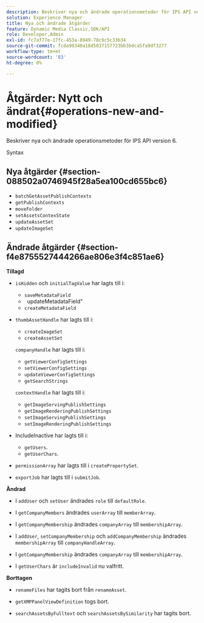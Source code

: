 ```yaml
---
description: Beskriver nya och ändrade operationsmetoder för IPS API version 6.
solution: Experience Manager
title: Nya och ändrade åtgärder
feature: Dynamic Media Classic,SDK/API
role: Developer,Admin
exl-id: fc7af77e-17fc-453a-8949-78c9c5c33b34
source-git-commit: fcda99340a18d5037157723bb3bdca5fa9df3277
workflow-type: tm+mt
source-wordcount: '83'
ht-degree: 0%

---
```


# Åtgärder: Nytt och ändrat{#operations-new-and-modified}

Beskriver nya och ändrade operationsmetoder för IPS API version 6.

Syntax

## Nya åtgärder {#section-088502a0746945f28a5ea100cd655bc6}

* `batchGetAssetPublishContexts`
* `getPublishContexts`
* `moveFolder`
* `setAssetsContexState`
* `updateAssetSet`
* `updateImageSet`

## Ändrade åtgärder {#section-f4e8755527444266ae806e3f4c851ae6}

**Tillagd**

* `isHidden` och `initialTagValue` har lagts till i:

   * `saveMetadataField`
   * ` `updateMetadataField&quot;
   * `createMetadataField`

* `thumbAssetHandle` har lagts till i:

   * `createImageSet`
   * `createAssetSet`

  `companyHandle` har lagts till i:

   * `getViewerConfigSettings`
   * `setViewerConfigSettings`
   * `updateViewerConfigSettings`
   * `getSearchStrings`

  `contextHandle` har lagts till i:

   * `getImageServingPublishSettings`
   * `getImageRenderingPublishSettings`
   * `setImageServingPublishSettings`
   * `setImageRenderingPublishSettings`

* IncludeInactive har lagts till i:

   * `getUsers`.
   * `getUserChars`.

* `permissionArray` har lagts till i `createPropertySet`.

* `exportJob` har lagts till i `submitJob`.

**Ändrad**

* I `addUser` och `setUser` ändrades `role` till `defaultRole`.

* I `getCompanyMembers` ändrades `userArray` till `memberArray`.

* I `getCompanyMembership` ändrades `companyArray` till `membershipArray`.

* I `addUser`, `setCompanyMembership` och `addCompanyMembership` ändrades `membershipArray` till `companyHandleArray`.

* I `getCompanyMembership` ändrades `companyArray` till `membershipArray`.

* I `getUserChars` är `includeInvalid` nu valfritt.

**Borttagen**

* `renameFiles` har tagits bort från `renameAsset`.

* `getXMPPanelViewDefinition` togs bort.
* `searchAssetsByFulltext` och `searchAssetsBySimilarity` har tagits bort.
